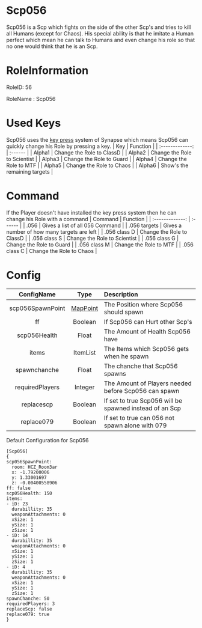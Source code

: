 # Scp056
Scp056 is a Scp which fights on the side of the other Scp's and tries to kill all Humans (except for Chaos).
His special ability is that he imitate a Human perfect which mean he can talk to Humans and even change his role so that no one would think that he is an Scp.

# RoleInformation
RoleID: 56

RoleName : Scp056

# Used Keys
Scp056 uses the [key press](https://github.com/SynapseSL/Synapse/wiki/KeyBind-System) system of Synapse which means Scp056 can quickly change his Role by pressing a key.
| Key | Function |
| :-------------: | :------ |
| Alpha1 | Change the Role to ClassD |
| Alpha2 | Change the Role to Scientist |
| Alpha3 | Change the Role to Guard |
| Alpha4 | Change the Role to MTF |
| Alpha5 | Change the Role to Chaos |
| Alpha6 | Show's the remaining targets |

# Command
If the Player doesn't have installed the key press system then he can change his Role with a command
| Command | Function |
| :-------------: | :------ |
| .056 | Gives a list of all 056 Command |
| .056 targets | Gives a number of how many targets are left |
| .056 class D | Change the Role to ClassD |
| .056 class S | Change the Role to Scientist |
| .056 class G | Change the Role to Guard |
| .056 class M | Change the Role to MTF |
| .056 class C | Change the Role to Chaos |

# Config
| ConfigName | Type | Description |
| :-------------: | :---------: | :------ |
| scp056SpawnPoint | [MapPoint](https://github.com/SynapseSL/Synapse/wiki/Command-List#synapse-commands) | The Position where Scp056 should spawn |
| ff | Boolean | If Scp056 can Hurt other Scp's |
| scp056Health | Float | The Amount of Health Scp056 have |
| items | ItemList | The Items which Scp056 gets when he spawn |
| spawnchanche | Float | The chanche that Scp056 spawns |
| requiredPlayers | Integer | The Amount of Players needed before Scp056 can spawn|
| replacescp | Boolean | If set to true Scp056 will be spawned instead of an Scp |
| replace079 | Boolean | If set to true can 056 not spawn alone with 079 |

Default Configuration for Scp056
```
[Scp056]
{
scp056SpawnPoint:
  room: HCZ_Room3ar
  x: -1.79200006
  y: 1.33001697
  z: -0.00400558906
ff: false
scp056Health: 150
items:
- iD: 23
  durabillity: 35
  weaponAttachments: 0
  xSize: 1
  ySize: 1
  zSize: 1
- iD: 14
  durabillity: 35
  weaponAttachments: 0
  xSize: 1
  ySize: 1
  zSize: 1
- iD: 4
  durabillity: 35
  weaponAttachments: 0
  xSize: 1
  ySize: 1
  zSize: 1
spawnChanche: 50
requiredPlayers: 3
replaceScp: false
replace079: true
}
```
